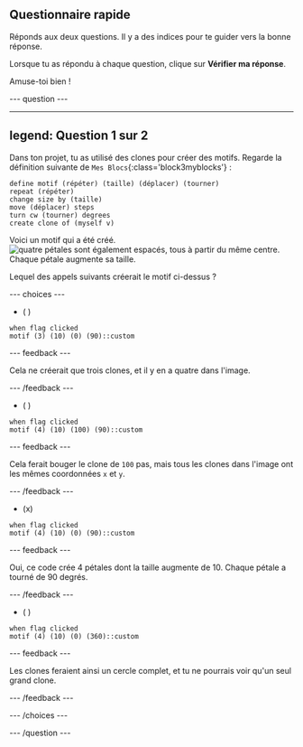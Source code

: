 ## Questionnaire rapide

Réponds aux deux questions. Il y a des indices pour te guider vers la bonne réponse.

Lorsque tu as répondu à chaque question, clique sur **Vérifier ma réponse**.

Amuse-toi bien !

--- question ---

---
legend: Question 1 sur 2
---

Dans ton projet, tu as utilisé des clones pour créer des motifs. Regarde la définition suivante de `Mes Blocs`{:class='block3myblocks'} :

```blocks3
define motif (répéter) (taille) (déplacer) (tourner)
repeat (répéter)
change size by (taille)
move (déplacer) steps
turn cw (tourner) degrees
create clone of (myself v)
```

Voici un motif qui a été créé. ![quatre pétales sont également espacés, tous à partir du même centre. Chaque pétale augmente sa taille.](images/quiz_1.png)

Lequel des appels suivants créerait le motif ci-dessus ?

--- choices ---

- ( )
```blocks3
when flag clicked
motif (3) (10) (0) (90)::custom
```
  --- feedback ---

Cela ne créerait que trois clones, et il y en a quatre dans l'image.

  --- /feedback ---

- ( )

```blocks3
when flag clicked
motif (4) (10) (100) (90)::custom
```

  --- feedback ---

Cela ferait bouger le clone de `100` pas, mais tous les clones dans l'image ont les mêmes coordonnées `x` et `y`.

  --- /feedback ---

- (x)

```blocks3
when flag clicked
motif (4) (10) (0) (90)::custom
```

  --- feedback ---

Oui, ce code crée 4 pétales dont la taille augmente de 10. Chaque pétale a tourné de 90 degrés.

  --- /feedback ---

- ( )

```blocks3
when flag clicked
motif (4) (10) (0) (360)::custom
```

  --- feedback ---

Les clones feraient ainsi un cercle complet, et tu ne pourrais voir qu'un seul grand clone.

  --- /feedback ---

--- /choices ---

--- /question ---
